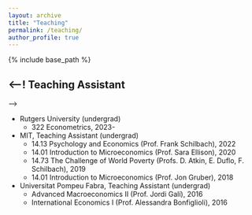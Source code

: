 ```yaml
---
layout: archive
title: "Teaching"
permalink: /teaching/
author_profile: true
---
```


{% include base_path %}

<--! Teaching Assistant
------
-->
* Rutgers University (undergrad)
  * 322 Econometrics, 2023-
* MIT, Teaching Assistant (undergrad)
  * 14.13 Psychology and Economics (Prof. Frank Schilbach), 2022
  * 14.01 Introduction to Microeconomics (Prof. Sara Ellison), 2020
  * 14.73 The Challenge of World Poverty (Profs. D. Atkin, E. Duflo, F. Schilbach), 2019
  * 14.01 Introduction to Microeconomics (Prof. Jon Gruber), 2018
* Universitat Pompeu Fabra, Teaching Assistant (undergrad)
  * Advanced Macroeconomics II (Prof. Jordi Galí), 2016
  * International Economics I (Prof. Alessandra Bonfiglioli), 2016
